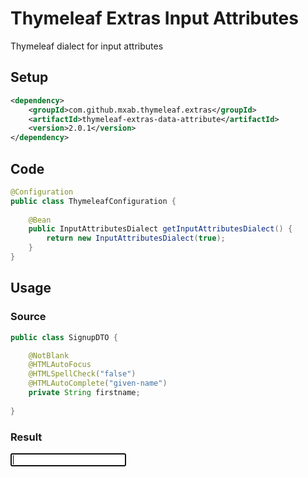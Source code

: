 # Thymeleaf Extras Input Attributes

Thymeleaf dialect for input attributes

## Setup

```xml
<dependency>
    <groupId>com.github.mxab.thymeleaf.extras</groupId>
    <artifactId>thymeleaf-extras-data-attribute</artifactId>
    <version>2.0.1</version>
</dependency>
```

## Code

```java
@Configuration
public class ThymeleafConfiguration {
	
    @Bean
    public InputAttributesDialect getInputAttributesDialect() {
	    return new InputAttributesDialect(true);
    }
}
```

## Usage

### Source

```java
public class SignupDTO {

    @NotBlank
    @HTMLAutoFocus
    @HTMLSpellCheck("false")
    @HTMLAutoComplete("given-name")
    private String firstname;
    
}
```

### Result

<input type="text" id="firstname" name="firstname" value="" required="" autofocus="" spellcheck="false" autocomplete="given-name">
